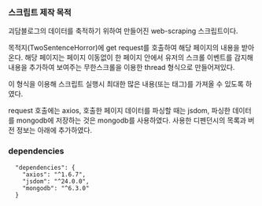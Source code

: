 ### 스크립트 제작 목적

괴담블로그의 데이터를 축적하기 위하여 만들어진 web-scraping 스크립트이다.

목적지(TwoSentenceHorror)에 get request를 호출하여 해당 페이지의 내용을 받아온다. 해당 페이지는 페이지 이동없이 한 페이지 안에서 유저의 스크롤 이벤트를 감지해 내용을 추가하여 보여주는 무한스크롤을 이용한 thread 형식으로 만들어져있다.

이 형식을 이용해 스크립트 실행시 최대한 많은 내용(또는 태그)를 가져올 수 있도록 하였다.

request 호출에는 axios, 호출한 페이지 데이터를 파싱할 때는 jsdom, 파싱한 데이터를 mongodb에 저장하는 것은 mongodb를 사용하였다. 사용한 디펜던시의 목록과 버전 정보는 아래에 추가하였다.

### dependencies

```
  "dependencies": {
    "axios": "^1.6.7",
    "jsdom": "^24.0.0",
    "mongodb": "^6.3.0"
  }
```
